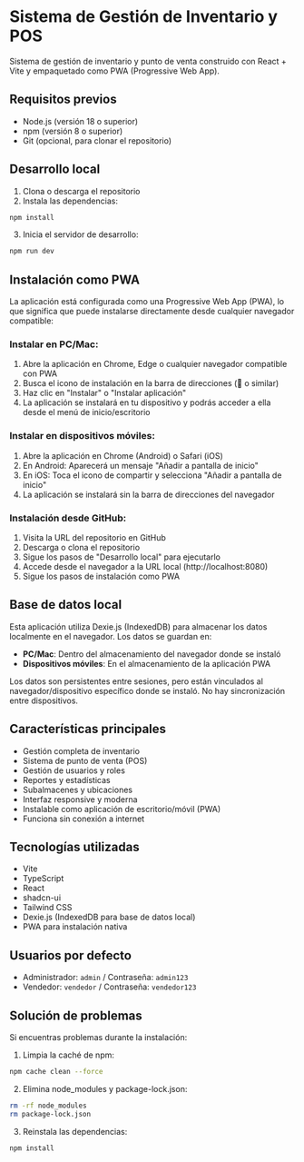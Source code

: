 
# Sistema de Gestión de Inventario y POS

Sistema de gestión de inventario y punto de venta construido con React + Vite y empaquetado como PWA (Progressive Web App).

## Requisitos previos

- Node.js (versión 18 o superior)
- npm (versión 8 o superior)
- Git (opcional, para clonar el repositorio)

## Desarrollo local

1. Clona o descarga el repositorio
2. Instala las dependencias:
```bash
npm install
```

3. Inicia el servidor de desarrollo:
```bash
npm run dev
```

## Instalación como PWA

La aplicación está configurada como una Progressive Web App (PWA), lo que significa que puede instalarse directamente desde cualquier navegador compatible:

### Instalar en PC/Mac:
1. Abre la aplicación en Chrome, Edge o cualquier navegador compatible con PWA
2. Busca el icono de instalación en la barra de direcciones (💾 o similar)
3. Haz clic en "Instalar" o "Instalar aplicación"
4. La aplicación se instalará en tu dispositivo y podrás acceder a ella desde el menú de inicio/escritorio

### Instalar en dispositivos móviles:
1. Abre la aplicación en Chrome (Android) o Safari (iOS)
2. En Android: Aparecerá un mensaje "Añadir a pantalla de inicio"
3. En iOS: Toca el icono de compartir y selecciona "Añadir a pantalla de inicio"
4. La aplicación se instalará sin la barra de direcciones del navegador

### Instalación desde GitHub:
1. Visita la URL del repositorio en GitHub
2. Descarga o clona el repositorio
3. Sigue los pasos de "Desarrollo local" para ejecutarlo
4. Accede desde el navegador a la URL local (http://localhost:8080)
5. Sigue los pasos de instalación como PWA

## Base de datos local

Esta aplicación utiliza Dexie.js (IndexedDB) para almacenar los datos localmente en el navegador. Los datos se guardan en:

- **PC/Mac**: Dentro del almacenamiento del navegador donde se instaló
- **Dispositivos móviles**: En el almacenamiento de la aplicación PWA

Los datos son persistentes entre sesiones, pero están vinculados al navegador/dispositivo específico donde se instaló. No hay sincronización entre dispositivos.

## Características principales

- Gestión completa de inventario
- Sistema de punto de venta (POS)
- Gestión de usuarios y roles
- Reportes y estadísticas
- Subalmacenes y ubicaciones
- Interfaz responsive y moderna
- Instalable como aplicación de escritorio/móvil (PWA)
- Funciona sin conexión a internet

## Tecnologías utilizadas

- Vite
- TypeScript
- React
- shadcn-ui
- Tailwind CSS
- Dexie.js (IndexedDB para base de datos local)
- PWA para instalación nativa

## Usuarios por defecto

- Administrador: `admin` / Contraseña: `admin123`
- Vendedor: `vendedor` / Contraseña: `vendedor123`

## Solución de problemas

Si encuentras problemas durante la instalación:

1. Limpia la caché de npm:
```bash
npm cache clean --force
```

2. Elimina node_modules y package-lock.json:
```bash
rm -rf node_modules
rm package-lock.json
```

3. Reinstala las dependencias:
```bash
npm install
```
